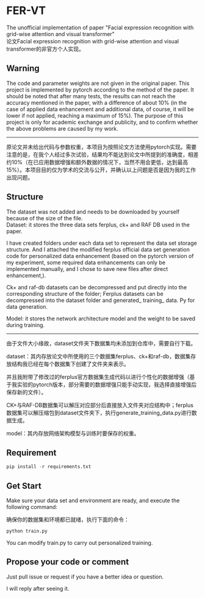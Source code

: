 # FER-VT
The unofficial implementation of  paper "Facial expression recognition with grid-wise attention and visual transformer"  
论文Facial expression recognition with grid-wise attention and visual transformer的非官方个人实现。

## Warning
The code and parameter weights are not given in the original paper. This project is implemented by pytorch according to the method of the paper. It should be noted that after many tests, the results can not reach the accuracy mentioned in the paper, with a difference of about 10% (in the case of applied data enhancement and additional data, of course, it will be lower if not applied, reaching a maximum of 15%). The purpose of this project is only for academic exchange and publicity, and to confirm whether the above problems are caused by my work.  

---------------------------------------------------------------------------------------------------------------------------------------------------------------

原论文并未给出代码与参数权重，本项目为按照论文方法使用pytorch实现。需要注意的是，在我个人经过多次试验，结果均不能达到论文中所提到的准确度，相差约10%（在已应用数据增强和额外数据的情况下，当然不用会更低，达到最高15%）。本项目目的仅为学术的交流与公开，并确认以上问题是否是因为我的工作出现问题。

## Structure
The dataset was not added and needs to be downloaded by yourself because of the size of the file.  
Dataset: it stores the three data sets ferplus, ck+ and RAF DB used in the paper. 

I have created folders under each data set to represent the data set storage structure. And I attached the modified ferplus official data set generation code for personalized data enhancement (based on the pytorch version of my experiment, some required data enhancements can only be implemented manually, and I chose to save new files after direct enhancement,).

Ck+ and raf-db datasets can be decompressed and put directly into the corresponding structure of the folder; Ferplus datasets can be decompressed into the dataset folder and generated_ training_ data. Py for data generation.

Model: it stores the network architecture model and the weight to be saved during training.

---------------------------------------------------------------------------------------------------------------------------------------------------------------

由于文件大小缘故，dataset文件夹下数据集均未添加到仓库中，需要自行下载。  

dataset：其内存放论文中所使用的三个数据集ferplus、ck+和raf-db，数据集存放结构我已经在每个数据集下创建了文件夹来表示。

并且我附带了修改过的ferplus官方数据集生成代码以进行个性化的数据增强（基于我实验的pytorch版本，部分需要的数据增强只能手动实现，我选择直接增强后保存新的文件）。  

CK+与RAF-DB数据集可以解压对应部分后直接放入文件夹对应结构中；ferplus数据集可以解压缩包到dataset文件夹下，执行generate_training_data.py进行数据生成。

model：其内存放网络架构模型与训练时要保存的权重。

## Requirement
```Python
pip install -r requirements.txt
```

## Get Start
Make sure your data set and environment are ready, and execute the following command:

确保你的数据集和环境都已就绪，执行下面的命令：
```cmd
python train.py
```

You can modify train.py to carry out personalized training.

## Propose your code or comment
Just pull issue or request if you have a better idea or question.

I will reply after seeing it.
